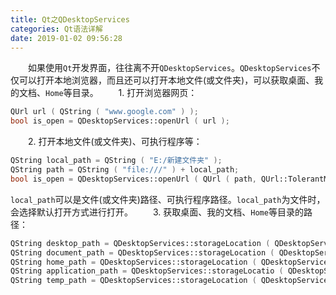 ```yaml
---
title: Qt之QDesktopServices
categories: Qt语法详解
date: 2019-01-02 09:56:28
---
```

&emsp;&emsp;如果使用`Qt`开发界面，往往离不开`QDesktopServices`。`QDesktopServices`不仅可以打开本地浏览器，而且还可以打开本地文件(或文件夹)，可以获取桌面、我的文档、`Home`等目录。<!--more-->
&emsp;&emsp;1. 打开浏览器网页：

``` cpp
QUrl url ( QString ( "www.google.com" ) );
bool is_open = QDesktopServices::openUrl ( url );
```

&emsp;&emsp;2. 打开本地文件(或文件夹)、可执行程序等：

``` cpp
QString local_path = QString ( "E:/新建文件夹" );
QString path = QString ( "file:///" ) + local_path;
bool is_open = QDesktopServices::openUrl ( QUrl ( path, QUrl::TolerantMode ) );
```

`local_path`可以是文件(或文件夹)路径、可执行程序路径。`local_path`为文件时，会选择默认打开方式进行打开。
&emsp;&emsp;3. 获取桌面、我的文档、`Home`等目录的路径：

``` cpp
QString desktop_path = QDesktopServices::storageLocation ( QDesktopServices::DesktopLocation );
QString document_path = QDesktopServices::storageLocation ( QDesktopServices::DocumentsLocation );
QString home_path = QDesktopServices::storageLocation ( QDesktopServices::HomeLocation );
QString application_path = QDesktopServices::storageLocatio ( QDesktopServices::ApplicationsLocation );
QString temp_path = QDesktopServices::storageLocation ( QDesktopServices::TempLocation );
```